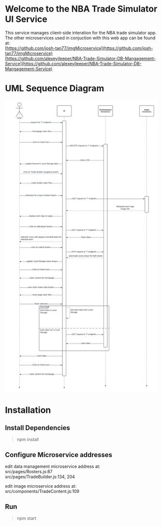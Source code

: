 # Welcome to the NBA Trade Simulator UI Service

This service manages client-side interation for the NBA trade simulator app.  
The other microservices used in conjuction with this web app can be found at:  
[https://github.com/josh-tan77/imgMicroservice](https://github.com/josh-tan77/imgMicroservice)  
[https://github.com/alexeyjleeper/NBA-Trade-Simulator-DB-Mangagement-Service](https://github.com/alexeyjleeper/NBA-Trade-Simulator-DB-Mangagement-Service)

# UML Sequence Diagram
![UML Sequence Diagram](UML_sequence.jpeg)

# Installation

## Install Dependencies

>npm install

## Configure Microservice addresses

edit data management microservice address at:  
src/pages/Rosters.js:87  
src/pages/TradeBuilder.js:134, 204

edit image microservice address at:  
src/components/TradeContent.js:109

## Run

>npm start